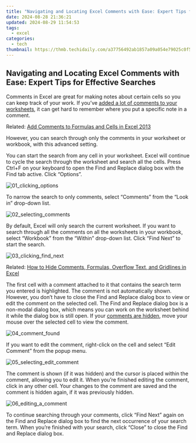 ```yaml
---
title: "Navigating and Locating Excel Comments with Ease: Expert Tips for Effective Searches"
date: 2024-08-28 21:36:21
updated: 2024-08-29 11:54:53
tags:
  - excel
categories:
  - tech
thumbnail: https://thmb.techidaily.com/a37756492ab1857a09a054e79025c0f5c34551efcf6162241dba6262577ed5af.jpg
---
```


## Navigating and Locating Excel Comments with Ease: Expert Tips for Effective Searches

Comments in Excel are great for making notes about certain cells so you can keep track of your work. If you’ve [added a lot of comments to your worksheets](https://iphone-unlock.techidaily.com/different-methods-to-unlock-your-iphone-11-pro-max-drfone-by-drfone-ios/), it can get hard to remember where you put a specific note in a comment.

Related: [Add Comments to Formulas and Cells in Excel 2013](https://iphone-unlock.techidaily.com/different-methods-to-unlock-your-iphone-11-pro-max-drfone-by-drfone-ios/) 

 However, you can search through only the comments in your worksheet or workbook, with this advanced setting.

 You can start the search from any cell in your worksheet. Excel will continue to cycle the search through the worksheet and search all the cells. Press Ctrl+F on your keyboard to open the Find and Replace dialog box with the Find tab active. Click “Options”.

![01_clicking_options](https://static1.howtogeekimages.com/wordpress/wp-content/uploads/2016/07/01_clicking_options.png) 

 To narrow the search to only comments, select “Comments” from the “Look in” drop-down list.

![02_selecting_comments](https://static1.howtogeekimages.com/wordpress/wp-content/uploads/2016/07/02_selecting_comments.png) 

 By default, Excel will only search the current worksheet. If you want to search through all the comments on all the worksheets in your workbook, select “Workbook” from the “Within” drop-down list. Click “Find Next” to start the search.

![03_clicking_find_next](https://static1.howtogeekimages.com/wordpress/wp-content/uploads/2016/07/03_clicking_find_next.png) 

Related: [How to Hide Comments, Formulas, Overflow Text, and Gridlines in Excel](https://location-social.techidaily.com/proven-ways-in-how-to-hide-location-on-life360-for-honor-magic5-ultimate-drfone-by-drfone-virtual-android/) 

 The first cell with a comment attached to it that contains the search term you entered is highlighted. The comment is not automatically shown. However, you don’t have to close the Find and Replace dialog box to view or edit the comment on the selected cell. The Find and Replace dialog box is a non-modal dialog box, which means you can work on the worksheet behind it while the dialog box is still open. If your [comments are hidden](https://location-social.techidaily.com/proven-ways-in-how-to-hide-location-on-life360-for-honor-magic5-ultimate-drfone-by-drfone-virtual-android/), move your mouse over the selected cell to view the comment.

![04_comment_found](https://static1.howtogeekimages.com/wordpress/wp-content/uploads/2016/07/04_comment_found.png) 

 If you want to edit the comment, right-click on the cell and select “Edit Comment” from the popup menu.

![05_selecting_edit_comment](https://static1.howtogeekimages.com/wordpress/wp-content/uploads/2016/07/05_selecting_edit_comment.png) 

 The comment is shown (if it was hidden) and the cursor is placed within the comment, allowing you to edit it. When you’re finished editing the comment, click in any other cell. Your changes to the comment are saved and the comment is hidden again, if it was previously hidden.

![06_editing_a_comment](https://static1.howtogeekimages.com/wordpress/wp-content/uploads/2016/07/06_editing_a_comment.png) 

 To continue searching through your comments, click “Find Next” again on the Find and Replace dialog box to find the next occurrence of your search term. When you’re finished with your search, click “Close” to close the Find and Replace dialog box.

<ins class="adsbygoogle"
     style="display:block"
     data-ad-format="autorelaxed"
     data-ad-client="ca-pub-7571918770474297"
     data-ad-slot="1223367746"></ins>



<ins class="adsbygoogle"
     style="display:block"
     data-ad-client="ca-pub-7571918770474297"
     data-ad-slot="8358498916"
     data-ad-format="auto"
     data-full-width-responsive="true"></ins>
